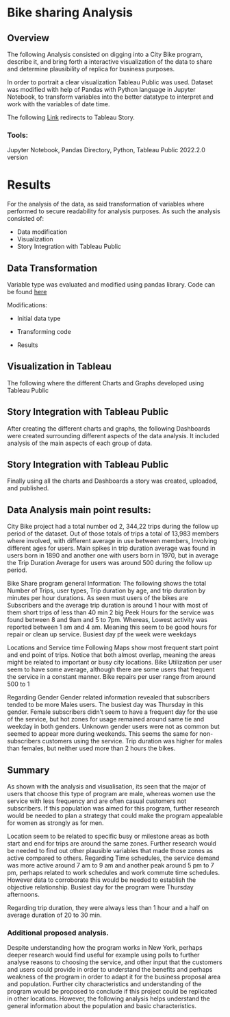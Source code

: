 # Bike sharing Analysis

## Overview
The following Analysis consisted on digging into a City Bike program, describe it, and bring forth a interactive visualization of the data to share and determine plausibility of replica for business purposes.

In order to portrait a clear visualization Tableau Public was used. Dataset was modified with help of Pandas with Python language in Jupyter Notebook, to transform variables into the better datatype to interpret and work with the variables of date time. 

The following [Link](https://public.tableau.com/views/CityCykeProyect/BikeStory?:language=es-ES&publish=yes&:display_count=n&:origin=viz_share_link) redirects to Tableau Story.

### Tools: 
Jupyter Notebook, Pandas Directory, Python, Tableau Public 2022.2.0 version

# Results

For the analysis of the data, as said transformation of variables where performed to secure readability for analysis purposes. As such the analysis consisted of:

- Data modification
- Visualization
- Story Integration with Tableau Public


## Data Transformation
Variable type was evaluated and modified using pandas library. 
Code can be found [here]()

Modifications: 

- Initial data type

- Transforming code

- Results


## Visualization in Tableau
The following where the different Charts and Graphs developed using Tableau Public


## Story Integration with Tableau Public
After creating the different charts and graphs, the following Dashboards were created surrounding different aspects of the data analysis. It included analysis of the main aspects of each group of data.

## Story Integration with Tableau Public
Finally using all the charts and Dashboards a story was created, uploaded, and published. 


## Data Analysis main point results: 
City Bike project had a total number od 2, 344,22 trips during the follow up period of the dataset. 
Out of those totals of trips a total of 13,983 members where involved, with different average in use between members, Involving different ages for users. Main spikes in trip duration average was found in users born in 1890 and another one with users born in 1970, but in average the Trip Duration Average for users was around 500 during the follow up period. 

Bike Share program general Information:
The following shows the total Number of Trips, user types, Trip duration by age, and trip duration by minutes per hour durations.
As seen must users of the bikes are Subscribers and the average trip duration is around 1 hour with most of them short trips of less than 40 min 2 big Peek Hours for the service was found between 8 and 9am and 5 to 7pm. Whereas, Lowest activity was reported between 1 am and 4 am. Meaning this seem to be good hours for repair or clean up service. 
Busiest day pf the week were weekdays

Locations and Service time
Following Maps show most frequent start point and end point of trips. Notice that both almost overlap, meaning the areas might be related to important or busy city locations. 
Bike Utilization per user seem to have some average, although there are some users that frequent the service in a constant manner.  Bike repairs per user range from around 500 to 1 

Regarding Gender
Gender related information revealed that subscribers tended to be more Males users. The busiest day was Thursday in this gender. Female subscribers didn’t seem to have a frequent day for the use of the service, but hot zones for usage remained around same tie and weekday in both genders. 
Unknown gender users were not as common but seemed to appear more during weekends. This seems the same for non-subscribers customers using the service. 
Trip duration was higher for males than females, but neither used more than 2 hours the bikes. 


## Summary
As shown with the analysis and visualisation, its seen that the major of users that choose this type of program are male, whereas women use the service with less frequency and are often casual customers not subscribers. If this population was aimed for this program, further research would be needed to plan a strategy that could make the program appealable for women as strongly as for men.  

Location seem to be related to specific busy or milestone areas as both start and end for trips are around the same zones. Further research would be needed to find out other plausible variables that made those zones as active compared to others. 
Regarding Time schedules, the service demand was more active around 7 am to 9 am and another peak around 5 pm to 7 pm, perhaps related to work schedules and work commute time schedules. However data to corroborate this would be needed to establish the objective relationship. 
Busiest day for the program were Thursday afternoons. 

Regarding trip duration, they were always less than 1 hour and a half on average duration of 20 to 30 min. 

### Additional proposed analysis. 

Despite understanding how the program works in New York, perhaps deeper research would find useful for example using polls to further analyse reasons to choosing the service, and other input that the customers and users could provide in order to understand the benefits and perhaps weakness of the program in order to adapt it for the business proposal area and population. 
Further city characteristics and understanding of the program would be proposed to conclude if this project could be replicated in other locations. However, the following analysis helps understand the general information about the population and basic characteristics.








